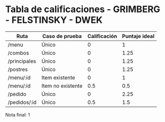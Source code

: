 # Tabla de calificaciones - GRIMBERG - FELSTINSKY - DWEK

| Ruta         | Caso de prueba    | Calificación | Puntaje ideal |
| ------------ | ----------------- | ------------ | ------------- |
| /menu        | Único             | 0            | 1             |
| /combos      | Único             | 0            | 1.25          |
| /principales | Único             | 0            | 1.25          |
| /postres     | Único             | 0            | 1.25          |
| /menu/:id    | Item existente    | 0            | 1             |
| /menu/:id    | Item no existente | 0.5          | 0.5           |
| /pedido      | Único             | 0            | 2.25          |
| /pedidos/:id | Único             | 0.5          | 1.5           |

Nota final: 1
